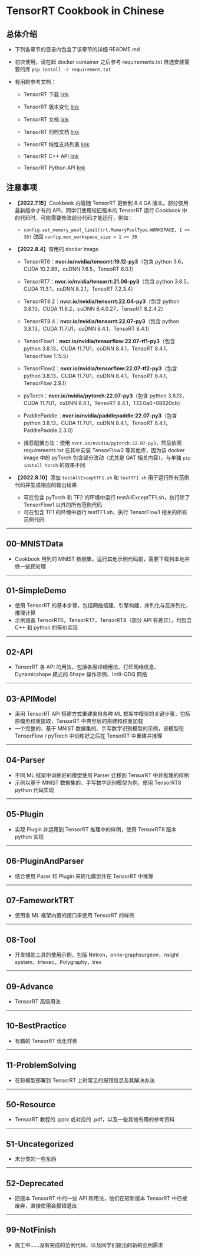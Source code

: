# TensorRT Cookbook in Chinese

## 总体介绍

+ 下列各章节的目录内包含了该章节的详细 README.md

+ 初次使用，请在起 docker container 之后参考 requirements.txt 自选安装需要的库 `pip install -r requirement.txt`

+ 有用的参考文档：

  + TensorRT 下载 [link](https://developer.nvidia.com/nvidia-tensorrt-download)

  + TensorRT 版本变化 [link](https://docs.nvidia.com/deeplearning/tensorrt/release-notes/index.html)

  + TensorRT 文档 [link](https://docs.nvidia.com/deeplearning/tensorrt/developer-guide/index.html)

  + TensorRT 归档文档 [link](https://docs.nvidia.com/deeplearning/tensorrt/archives/index.html)

  + TensorRT 特性支持列表 [link](https://docs.nvidia.com/deeplearning/tensorrt/support-matrix/index.html)

  + TensorRT C++ API [link](https://docs.nvidia.com/deeplearning/tensorrt/api/c_api)

  + TensorRT Python API [link](https://docs.nvidia.com/deeplearning/tensorrt/api/python_api/)

## 注意事项

+ 【**2022.7.15**】Cookbook 内容随 TensorRT 更新到 8.4 GA 版本，部分使用最新版中才有的 API，同学们使用较旧版本的 TensorRT 运行 Cookbook 中的代码时，可能需要修改部分代码才能运行，例如：
  + `config.set_memory_pool_limit(trt.MemoryPoolType.WORKSPACE, 1 << 30)` 改回 `config.max_workspace_size = 1 << 30`

+ 【**2022.8.4**】常用的 docker image
  + TensorRT6：**nvcr.io/nvidia/tensorrt:19.12-py3**（包含 python 3.6，CUDA 10.2.89，cuDNN 7.6.5，TensoRT 6.0.1）
  + TensorRT7：**nvcr.io/nvidia/tensorrt:21.06-py3**（包含 python 3.8.5，CUDA 11.3.1，cuDNN 8.2.1，TensoRT 7.2.3.4）
  + TensorRT8.2：**nvcr.io/nvidia/tensorrt:22.04-py3**（包含 python 3.8.10，CUDA 11.6.2，cuDNN 8.4.0.27，TensoRT 8.2.4.2）
  + TensorRT8.4：**nvcr.io/nvidia/tensorrt:22.07-py3**（包含 python 3.8.13，CUDA 11.7U1，cuDNN 8.4.1，TensoRT 8.4.1）
  + TensorFlow1：**nvcr.io/nvidia/tensorflow:22.07-tf1-py3**（包含 python 3.8.13，CUDA 11.7U1，cuDNN 8.4.1，TensoRT 8.4.1，TensorFlow 1.15.5）
  + TensorFlow2：**nvcr.io/nvidia/tensorflow:22.07-tf2-py3**（包含 python 3.8.13，CUDA 11.7U1，cuDNN 8.4.1，TensoRT 8.4.1，TensorFlow 2.9.1）
  + pyTorch：**nvcr.io/nvidia/pytorch:22.07-py3**（包含 python 3.8.13，CUDA 11.7U1，cuDNN 8.4.1，TensoRT 8.4.1，1.13.0a0+08820cb）
  + PaddlePaddle：**nvcr.io/nvidia/paddlepaddle:22.07-py3**（包含 python 3.8.13，CUDA 11.7U1，cuDNN 8.4.1，TensoRT 8.4.1，PaddlePaddle 2.3.0）

  + 推荐配置方法：使用 ```nvcr.io/nvidia/pytorch:22.07-py3```，然后依照 requirements.txt 在其中安装 TensorFlow2 等其他库，因为该 docker image 中的 pyTorch 包含部分改动（尤其是 QAT 相关内容），与单独 ```pip install torch``` 的效果不同

+ 【**2022.8.10**】添加 ```testAllExceptTF1.sh``` 和 ```testTF1.sh``` 用于运行所有范例代码并生成相应的输出结果
  + 可在包含 pyTorch 和 TF2 的环境中运行 testAllExceptTF1.sh，执行除了 TensorFlow1 以外的所有范例代码
  + 可在包含 TF1 的环境中运行 testTF1.sh，执行 TensorFlow1 相关的所有范例代码

---

## 00-MNISTData

+ Cookbook 用到的 MNIST 数据集，运行其他示例代码前，需要下载到本地并做一些预处理

---

## 01-SimpleDemo

+ 使用 TensorRT 的基本步骤，包括网络搭建、引擎构建、序列化与反序列化、推理计算
+ 示例涵盖 TensorRT6，TensorRT7，TensorRT8（部分 API 有差异），均包含 C++ 和 python 的等价实现

---

## 02-API

+ TensorRT 各 API 的用法，包括各层详细用法、打印网络信息、Dynamicshape 模式的 Shape 操作示例、Int8-QDQ 网络

---

## 03-APIModel

+ 采用 TensorRT API 搭建方式重建来自各种 ML 框架中模型的关键步骤，包括原模型权重提取，TensorRT 中典型层的搭建和权重加载
+ 一个完整的、基于 MNIST 数据集的、手写数字识别模型的示例，该模型在 TensorFlow / pyTorch 中训练好之后在 TensotRT 中重建并推理

---

## 04-Parser

+ 不同 ML 框架中训练好的模型使用 Parser 迁移到 TensorRT 中并推理的样例
+ 示例以基于 MNIST 数据集的、手写数字识别模型为例，使用 TensorRT8 python 代码实现

---

## 05-Plugin

+ 实现 Plugin 并运用到 TensorRT 推理中的样例，使用 TensorRT8 版本 python 实现

---

## 06-PluginAndParser

+ 结合使用 Paser 和 Plugin 来转化模型并在 TensorRT 中推理

---

## 07-FameworkTRT

+ 使用各 ML 框架内置的接口来使用 TensorRT 的样例

---

## 08-Tool

+ 开发辅助工具的使用示例，包括 Netron，onnx-graphsurgeon，nsight system，trtexec，Polygraphy，trex

---

## 09-Advance

+ TensorRT 高级用法

---

## 10-BestPractice

+ 有趣的 TensorRT 优化样例

---

## 11-ProblemSolving

+ 在将模型部署到 TensorRT 上时常见的报错信息及其解决办法

---

## 50-Resource

+ TensorRT 教程的 .pptx 或对应的 .pdf，以及一些其他有用的参考资料

---

## 51-Uncategorized

+ 未分类的一些东西

---

## 52-Deprecated

+ 旧版本 TensorRT 中的一些 API 和用法，他们在较新版本 TensorRT 中已被废弃，直接使用会报错退出

---

## 99-NotFinish

+ 施工中……没有完成的范例代码，以及同学们提出的新的范例需求
